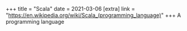 +++
title = "Scala"
date = 2021-03-06
[extra]
link = "https://en.wikipedia.org/wiki/Scala_(programming_language)"
+++
A programming language

